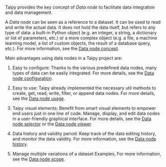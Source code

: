
Taipy provides the key concept of *Data node* to facilitate data integration and data management.

A *Data node* can be seen as a reference to a dataset. It can be used to read and write the actual data.
It does not hold the data itself, but refers to any type of data: a built-in Python object
(e.g. an integer, a string, a dictionary or list of parameters, etc.) or a more complex object
(e.g. a file, a machine learning model, a list of custom objects, the result of a database query, etc.).
For more information, see the [Data node concept](data-node-concept.md).

Main advantages using data nodes in a Taipy project are:

1. Easy to configure:
    Thanks to the various predefined data nodes, many types of data can be easily integrated.
    For more details, see the [Data node configuration](data-node-config.md).

2. Easy to use:
    Taipy already implemented the necessary util methods to create, get, read, write, filter,
    or append data nodes.
    For more details, see the [Data node usage](data-node-usage.md).

3. Taipy visual elements:
    Benefit from smart visual elements to empower end users just in one line of code.
    Manage, display, and edit data nodes in a user-friendly graphical interface.
    For more details, see the [Data node selector](viselemts/data_node_selector.md) or
    the [Data node viewer](viselemts/data_node.md).

4. Data history and validity period:
    Keep track of the data editing history, and monitor the data validity.
    For more information, see the [Data node history](data-node-history.md).

5. Manage multiple variations of a dataset
    Examples,
    For more information, see the [Data node scope](scope.md).

